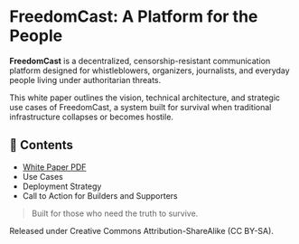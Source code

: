 # FreedomCast: A Platform for the People

**FreedomCast** is a decentralized, censorship-resistant communication platform designed for whistleblowers, organizers, journalists, and everyday people living under authoritarian threats.

This white paper outlines the vision, technical architecture, and strategic use cases of FreedomCast, a system built for survival when traditional infrastructure collapses or becomes hostile.

## 📎 Contents
- [White Paper PDF](./FreedomCast_Whitepaper_GitHub_Final.pdf)
- Use Cases
- Deployment Strategy
- Call to Action for Builders and Supporters

> Built for those who need the truth to survive.

Released under Creative Commons Attribution-ShareAlike (CC BY-SA).
